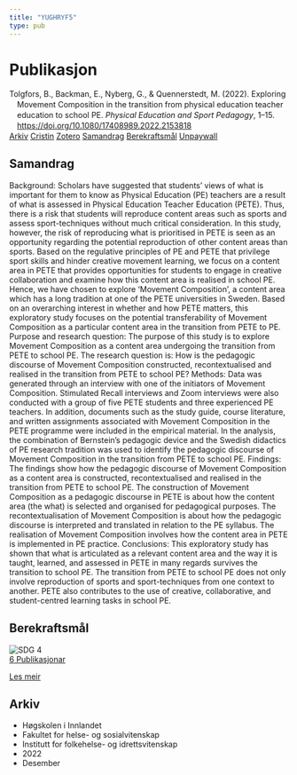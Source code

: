 ```yaml
---
title: "YUGHRYF5"
type: pub
---
```

<h1>Publikasjon</h1>
<article id="csl-bib-container-YUGHRYF5" class="csl-bib-container">
  <div class="csl-bib-body" style="line-height: 1.35; padding-left: 1em; text-indent:-1em;">
  <div class="csl-entry">Tolgfors, B., Backman, E., Nyberg, G., &amp; Quennerstedt, M. (2022). Exploring Movement Composition in the transition from physical education teacher education to school PE. <i>Physical Education and Sport Pedagogy</i>, 1&#x2013;15. <a href="https://doi.org/10.1080/17408989.2022.2153818">https://doi.org/10.1080/17408989.2022.2153818</a></div>
</div>
  <div class="csl-bib-buttons">
    <a href="#taxonomy-article-YUGHRYF5" class="csl-bib-button">Arkiv</a>
    <a href="https://app.cristin.no/results/show.jsf?id=2094122" alt="Cristin URL" class="csl-bib-button">Cristin</a>
    <a href="http://zotero.org/groups/5402882/items/YUGHRYF5" alt="Zotero URL" class="csl-bib-button">Zotero</a>
    <a href="#abstract-article-YUGHRYF5" class="csl-bib-button">Samandrag</a>
    <a href="#sdg-article-YUGHRYF5" class="csl-bib-button">Berekraftsmål</a>
    <a href="https://doi.org/10.1080/17408989.2022.2153818" class="csl-bib-button">Unpaywall</a>
  </div>
  <div id="csl-bib-meta-container-YUGHRYF5"></div>
</article>
<div id="csl-bib-meta-YUGHRYF5" class="csl-bib-meta">
  <article id="abstract-article-YUGHRYF5" class="abstract-article">
    <h1>Samandrag</h1>
    Background: Scholars have suggested that students’ views of what is important for them to know as Physical Education (PE) teachers are a result of what is assessed in Physical Education Teacher Education (PETE). Thus, there is a risk that students will reproduce content areas such as sports and assess sport-techniques without much critical consideration. In this study, however, the risk of reproducing what is prioritised in PETE is seen as an opportunity regarding the potential reproduction of other content areas than sports. Based on the regulative principles of PE and PETE that privilege sport skills and hinder creative movement learning, we focus on a content area in PETE that provides opportunities for students to engage in creative collaboration and examine how this content area is realised in school PE. Hence, we have chosen to explore ‘Movement Composition’, a content area which has a long tradition at one of the PETE universities in Sweden. Based on an overarching interest in whether and how PETE matters, this exploratory study focuses on the potential transferability of Movement Composition as a particular content area in the transition from PETE to PE. Purpose and research question: The purpose of this study is to explore Movement Composition as a content area undergoing the transition from PETE to school PE. The research question is: How is the pedagogic discourse of Movement Composition constructed, recontextualised and realised in the transition from PETE to school PE? Methods: Data was generated through an interview with one of the initiators of Movement Composition. Stimulated Recall interviews and Zoom interviews were also conducted with a group of five PETE students and three experienced PE teachers. In addition, documents such as the study guide, course literature, and written assignments associated with Movement Composition in the PETE programme were included in the empirical material. In the analysis, the combination of Bernstein’s pedagogic device and the Swedish didactics of PE research tradition was used to identify the pedagogic discourse of Movement Composition in the transition from PETE to school PE. Findings: The findings show how the pedagogic discourse of Movement Composition as a content area is constructed, recontextualised and realised in the transition from PETE to school PE. The construction of Movement Composition as a pedagogic discourse in PETE is about how the content area (the what) is selected and organised for pedagogical purposes. The recontextualisation of Movement Composition is about how the pedagogic discourse is interpreted and translated in relation to the PE syllabus. The realisation of Movement Composition involves how the content area in PETE is implemented in PE practice. Conclusions: This exploratory study has shown that what is articulated as a relevant content area and the way it is taught, learned, and assessed in PETE in many regards survives the transition to school PE. The transition from PETE to school PE does not only involve reproduction of sports and sport-techniques from one context to another. PETE also contributes to the use of creative, collaborative, and student-centred learning tasks in school PE.
  </article>
  <article id="sdg-article-YUGHRYF5" class="sdg-article">
    <h1>Berekraftsmål</h1>
    <div class="sdg-container"><div id="sdg4" class="sdg"> <img src="{{< params subfolder >}}images/sdg/sdg04_no.png" class="image" alt="SDG 4"> <div class="sdg-overlay"> <a href="{{< params subfolder >}}no/archive/?sdg=4#archive" class="sdg-publication-count"><span>6</span> Publikasjonar</a> <p><a href="NA" class="sdg-read-more">Les meir</a></p> </div> </div></div>
  </article>
  <article id="taxonomy-article-YUGHRYF5" class="taxonomy-article">
    <h1>Arkiv</h1>
    <ul>
      <li>Høgskolen i Innlandet</li>
      <li>Fakultet for helse- og sosialvitenskap</li>
      <li>Institutt for folkehelse- og idrettsvitenskap</li>
      <li>2022</li>
      <li>Desember</li>
    </ul>
  </article>
</div>
